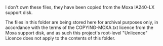 I don't own these files, they have been copied from the Moxa IA240-LX support
disk.

The files in this folder are being stored here for archival purposes only, in
accordance with the terms of the COPYING-MOXA.txt licence from the Moxa
support disk, and as such this project's root-level "Unlicence" Licence does
not apply to the contents of this folder.
